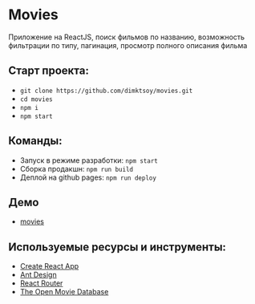 # Movies

Приложение на ReactJS, поиск фильмов по названию, возможность фильтрации по типу, пагинация, просмотр полного описания фильма

## Старт проекта:

- `git clone https://github.com/dimktsoy/movies.git`
- `cd movies`
- `npm i`
- `npm start`

## Команды:

- Запуск в режиме разработки: `npm start`
- Сборка продакшн: `npm run build`
- Деплой на github pages: `npm run deploy`

## Демо

- [movies](https://dimktsoy.github.io/movie/)

## Используемые ресурсы и инструменты:

- [Create React App](https://github.com/facebook/create-react-app)
- [Ant Design](https://ant.design/)
- [React Router](https://reactrouter.com/)
- [The Open Movie Database](http://www.omdbapi.com/)
